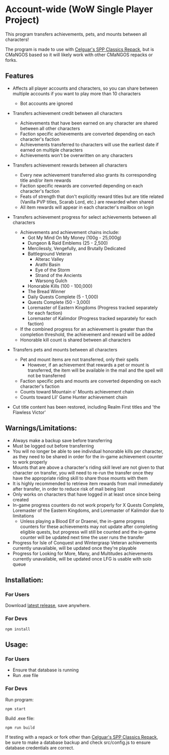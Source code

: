 # Account-wide (WoW Single Player Project)
This program transfers achievements, pets, and mounts between all characters!

The program is made to use with [Celguar's SPP Classics Repack](https://github.com/celguar/spp-classics-cmangos), but is CMaNGOS based so it will likely work with other CMaNGOS repacks or forks.

## Features 
- Affects all player accounts and characters, so you can share between multiple accounts if you want to play more than 10 characters
  - Bot accounts are ignored
  
- Transfers achievement credit between all characters
  - Achievements that have been earned on any character are shared between all other characters
  - Faction specific achievements are converted depending on each character's faction
  - Achievements transferred to characters will use the earliest date if earned on multiple characters
  - Achievements won't be overwritten on any characters

- Transfers achievement rewards between all characters
  - Every new achievement transferred also grants its corresponding title and/or item rewards
  - Faction specific rewards are converted depending on each character's faction
  - Feats of strength that don't explicitly reward titles but are title related (Vanilla PVP titles, Scarab Lord, etc.) are rewarded when shared
  - All item rewards will appear in each character's mailbox on login 

- Transfers achievement progress for select achievements between all characters
  - Achievements and achievement chains include:
    - Got My Mind On My Money (100g - 25,000g)
    - Dungeon & Raid Emblems (25 - 2,500)
    - Mercilessly, Vengefully, and Brutally Dedicated
    - Battleground Veteran
      - Alterac Valley
      - Arathi Basin
      - Eye of the Storm
      - Strand of the Ancients
      - Warsong Gulch
    - Honorable Kills (100 - 100,000)
    - The Bread Winner
    - Daily Quests Complete (5 - 1,000)
    - Quests Complete (50 - 3,000)
    - Loremaster of Eastern Kingdoms (Progress tracked separately for each faction)
    - Loremaster of Kalimdor (Progress tracked separately for each faction)
  - If the combined progress for an achievement is greater than the completion threshold, the achievement and reward will be added
  - Honorable kill count is shared between all characters
  
- Transfers pets and mounts between all characters
  - Pet and mount items are not transferred, only their spells
    - However, if an achievement that rewards a pet or mount is transferred, the item will be available in the mail and the spell will not be transferred
  - Faction specific pets and mounts are converted depending on each character's faction
  - Counts toward Mountain o' Mounts achievement chain
  - Counts toward Lil' Game Hunter achievement chain
  
- Cut title content has been restored, including Realm First titles and 'the Flawless Victor'

## Warnings/Limitations:
  - Always make a backup save before transferring
  - Must be logged out before transferring
  - You will no longer be able to see individual honorable kills per character, as they need to be shared in order for the in-game achievement counter to work properly
  - Mounts that are above a character's riding skill level are not given to that character on transfer, you will need to re-run the transfer once they have the appropriate riding skill to share those mounts with them
  - It is highly recommended to retrieve item rewards from mail immediately after transfer, in order to reduce risk of mail being lost
  - Only works on characters that have logged in at least once since being created
  - In-game progress counters do not work properly for X Quests Complete, Loremaster of the Eastern Kingdoms, and Loremaster of Kalimdor due to limitations
    - Unless playing a Blood Elf or Draenei, the in-game progress counters for these achievements may not update after completing eligible quests, but progress will still be counted and the in-game counter will be updated next time the user runs the transfer
  - Progress for Isle of Conquest and Wintergrasp Veteran achievements currently unavailable, will be updated once they're playable
  - Progress for Looking for More, Many, and Multitudes achievements currently unavailable, will be updated once LFG is usable with solo queue

## Installation:
### For Users
Download [latest release](https://github.com/akaClay/spp-achievements/releases), save anywhere.
  
### For Devs
```
npm install
```

## Usage:
### For Users
- Ensure that database is running
- Run .exe file
    
### For Devs
Run program:
```
npm start
```
  
Build .exe file:
```
npm run build
```

If testing with a repack or fork other than [Celguar's SPP Classics Repack](https://github.com/celguar/spp-classics-cmangos), be sure to make a database backup and check src/config.js to ensure database credentials are correct.
